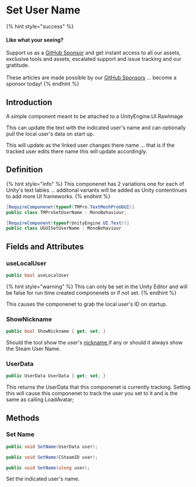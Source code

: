 # Set User Name

{% hint style="success" %}
#### Like what your seeing?

Support us as a [GitHub Sponsor](../../../../become-a-sponsor/) and get instant access to all our assets, exclusive tools and assets, escalated support and issue tracking and our gratitude.\
\
These articles are made possible by our [GitHub Sponsors](../../../../become-a-sponsor/) ... become a sponsor today!
{% endhint %}

## &#x20;Introduction

A simple component meant to be attached to a UnityEngine.UI.RawImage

This can update the text with the indicated user's name and can optionally pull the local user's data on start up.

This will update as the linked user changes there name ... that is if the tracked user edits there name this will update accordingly.

## Definition

{% hint style="info" %}
This componenet has 2 variations one for each of Unity's text lables ... additonal variants will be added as Unity contentinues to add more UI frameworks.
{% endhint %}

```csharp
[RequireComponenet(typeof(TMPro.TextMeshProUGUI)]
public class TMProSetUserName : MonoBehaviour;
```

```csharp
[RequireComponent(typeof(UnityEngine.UI.Text))]
public class UGUISetUserName : MonoBehaviour
```

## Fields and Attributes

### useLocalUser

```csharp
public bool useLocalUser
```

{% hint style="warning" %}
This can only be set in the Unity Editor and will be false for run time created componenets or if not set.
{% endhint %}

This causes the componenet to grab the local user's ID on startup.

### ShowNickname

```csharp
public bool ShowNickname { get; set; }
```

Should the tool show the user's [nickname ](../../unity-engine/data-layer/user-data.md#nickname)if any or should it always show the Steam User Name.

### UserData

```csharp
public UserData UserData { get; set; }
```

This returns the UserData that this componenet is currently tracking. Setting this will cause this componenet to track the user you set to it and is the same as calling LoadAvatar;

## Methods

### Set Name

```csharp
public void SetName(UserData user);
```

```csharp
public void SetName(CSteamID user);
```

```csharp
public void SetName(ulong user);
```

Set the indicated user's name.

